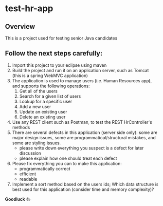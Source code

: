 # test-hr-app
## Overview 
This is a project used for testing senior Java candidates<p>
## Follow the next steps carefully:
1. Import this project to your eclipse using maven
2. Build the project and run it on an application server, such as Tomcat (this is a spring WebMVC application)
3. The application is used to manage users (i.e. Human Resources app), and supports the following operations:
    1. Get all of the users
    2. Search for a given list of users
    3. Lookup for a specific user
    4. Add a new user
    5. Update an existing user
    6. Delete an existing user
4. Use any REST client such as Postman, to test the REST HrController's methods
5. There are several defects in this application (server side only): some are major design issues, some are programmatical/structural mistakes, and some are styling issues. 
    * please write down everything you suspect is a defect for later discussion 
    * please explain how one should treat each defect
6. Please fix everything you can to make this application: 
    * programmatically correct 
    * efficient
    * readable 
7. Implement a sort method based on the users ids; Which data structure is best used for this application (consider time and memory complexity)?
    
**Goodluck** :+1:

